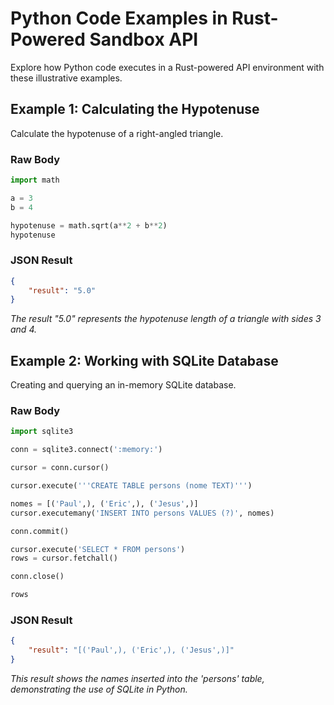 # Python Code Examples in Rust-Powered Sandbox API

Explore how Python code executes in a Rust-powered API environment with these illustrative examples.

## Example 1: Calculating the Hypotenuse

Calculate the hypotenuse of a right-angled triangle.

### Raw Body
```python
import math

a = 3 
b = 4

hypotenuse = math.sqrt(a**2 + b**2)
hypotenuse
```

### JSON Result
```json
{
	"result": "5.0"
}
```
*The result "5.0" represents the hypotenuse length of a triangle with sides 3 and 4.*

## Example 2: Working with SQLite Database

Creating and querying an in-memory SQLite database.

### Raw Body
```python
import sqlite3

conn = sqlite3.connect(':memory:')

cursor = conn.cursor()

cursor.execute('''CREATE TABLE persons (nome TEXT)''')

nomes = [('Paul',), ('Eric',), ('Jesus',)]
cursor.executemany('INSERT INTO persons VALUES (?)', nomes)

conn.commit()

cursor.execute('SELECT * FROM persons')
rows = cursor.fetchall()

conn.close()

rows
```

### JSON Result
```json
{
	"result": "[('Paul',), ('Eric',), ('Jesus',)]"
}
```
*This result shows the names inserted into the 'persons' table, demonstrating the use of SQLite in Python.*

